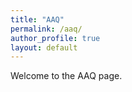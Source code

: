 ```yaml
---
title: "AAQ"
permalink: /aaq/
author_profile: true
layout: default
---
```


Welcome to the AAQ page.
